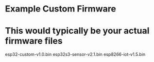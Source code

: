 # Example Custom Firmware
# This would typically be your actual firmware files

esp32-custom-v1.0.bin
esp32s3-sensor-v2.1.bin
esp8266-iot-v1.5.bin

